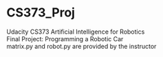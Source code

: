 CS373_Proj
==========

Udacity CS373 Artificial Intelligence for Robotics  
Final Project: Programming a Robotic Car  
matrix.py and robot.py are provided by the instructor  
